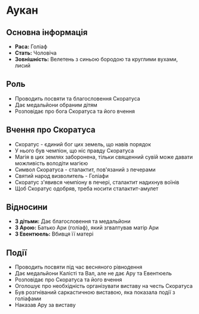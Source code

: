 # Аукан

## Основна інформація
- **Раса:** Голіаф
- **Стать:** Чоловіча
- **Зовнішність:** Велетень з синьою бородою та круглими вухами, лисий

## Роль
- Проводить посвяти та благословення Скоратуса
- Дає медальйони обраним дітям
- Розповідає про бога Скоратуса та його вчення

## Вчення про Скоратуса
- Скоратус - єдиний бог цих земель, що навів порядок
- У нього був чемпіон, що ніс правду Скоратуса
- Магія в цих землях заборонена, тільки священний сувій може давати можливість володіти магією
- Символ Скоратуса - сталактит, пов'язаний з печерами
- Святий народ визволитель - Голіафи
- Скоратус з'явився чемпіону в печері, сталактит надихнув воїнів
- Щоб Скоратус одобряв, треба носити сталактит-амулет

## Відносини
- **З дітьми:** Дає благословення та медальйони
- **З Арою:** Батько Ари (голіаф), який згвалтував матір Ари
- **З Евентюель:** Вбивця її матері

## Події
- Проводить посвяти під час весняного рівнодення
- Дає медальйони Калісті та Вал, але не дає Ару та Евентюель
- Розповідає про Скоратуса та його вчення
- Оголошує про необхідність організувати виставу на честь Скоратуса
- Був розгніваний саркастичною виставою, яка показала події з голіафами
- Наказав Ару за виставу
